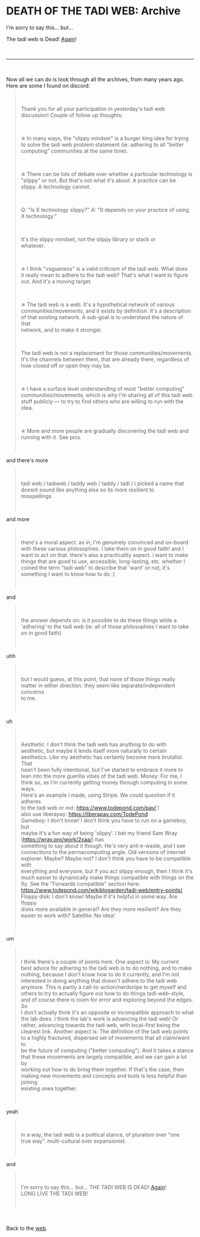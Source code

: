 <style>
	blockquote {
		/* newlines should cause a line break */
		white-space: pre-line;
	}
</style>

# DEATH OF THE TADI WEB: Archive

I'm sorry to say this... but...

The tadi web is Dead! [Again](https://www.todepond.com/wikiblogarden/tadi-web/death/who/)!

<br>

<hr>

<br>

Now all we can do is look through all the archives, from many years ago. Here are some I found on discord:

> Thank you for all your participation in yesterday's tadi web discussion! Couple of follow up thoughts:
>
> ✯ In many ways, the "slippy mindset" is a burger king idea for trying to solve the tadi web problem statement (ie: adhering to all "better computing" communities at the same time).
>
> ✯ There can be lots of debate over whether a particular technology is "slippy" or not. But that's not what it's about. A practice can be slippy. A technology cannot.
>
> Q: "Is X technology slippy?"
> A: "It depends on your practice of using X technology."
>
> It's the slippy mindset, not the slippy library or stack or whatever.
>
> ✯ I think "vagueness" is a valid criticism of the tadi web. What does it really mean to adhere to the tadi web? That's what I want to figure out. And it's a moving target.
>
> ✯ The tadi web is a web. It's a hypothetical network of various communities/movements, and it exists by definition. It's a description of that existing network. A sub-goal is to understand the nature of that network, and to make it stronger.
>
> The tadi web is not a replacement for those communities/movements. It's the channels between them, that are already there, regardless of how closed off or open they may be.
>
> ✯ I have a surface level understanding of most "better computing" communities/movements, which is why I'm sharing all of this tadi web stuff publicly — to try to find others who are willing to run with the idea.
>
> ✯ More and more people are gradually discovering the tadi web and running with it. See pics.

and there's more

> tadi web / tadiweb / taddy web / taddy / tadi / i picked a name that doesnt sound like anything else so its more resilient to misspellings

and more

> there's a moral aspect. as in, I'm genuinely convinced and on-board with these various philosophies. I take them on in good faith! and I want to act on that.
> there's also a practicality aspect. i want to make things that are good to use, accessible, long-lasting, etc.
> whether I coined the term "tadi web" to describe that 'want' or not, it's something I want to know how to do :)

and

> the answer depends on: is it possible to do these things while a 'adhering' to the tadi web (ie: all of those philosophies I want to take on in good faith)

uhh

> but I would guess, at this point, that none of those things really matter in either direction. they seem like separate/independent concerns to me.

uh

> Aesthetic: I don't think the tadi web has anything to do with aesthetic, but maybe it lends itself more naturally to certain aesthetics. Like my aesthetic has certainly become more brutalist. That hasn't been fully intentional, but I've started to embrace it more to lean into the more guerilla vibes of the tadi web.
> Money: For me, I think so, as I'm currently getting money through computing in some ways. Here's an example I made, using Stripe. We could question if it adheres to the tadi web or not: https://www.todepond.com/pay/ I also use liberapay: https://liberapay.com/TodePond
> Gameboy: I don't know! I don't think you have to run on a gameboy, but maybe it's a fun way of being 'slippy'. I bet my friend Sam Wray (https://wray.pro/work/2xaa/) has something to say about it though. He's very anti e-waste, and I see connections to the permacomputing angle.
> Old versions of internet explorer: Maybe? Maybe not? I don't think you have to be compatible with everything and everyone, but if you act slippy enough, then I think it's much easier to dynamically make things compatible with things on the fly. See the "Forwards compatible" section here: https://www.todepond.com/wikiblogarden/tadi-web/entry-points/
> Floppy disk: I don't know! Maybe if it's helpful in some way. Are floppy disks more available in general? Are they more resilient? Are they easier to work with?
> Satellite: No idea!

um

> I think there's a couple of points here.
> One aspect is: My current best advice for adhering to the tadi web is to do nothing, and to make nothing, because I don't know how to do it currently, and I'm not interested in doing anything that doesn't adhere to the tadi web anymore. This is partly a call-to-action/nerdsnipe to get myself and others to try to actually figure out how to do things tadi-web-style, and of course there is room for error and exploring beyond the edges. So I don't actually think it's an opposite or incompatible approach to what the lab does. I think the lab's work is advancing the tadi web! Or rather, advancing towards the tadi web, with local-first being the clearest link.
> Another aspect is: The definition of the tadi web points to a highly fractured, dispersed set of movements that all claim/want to be the future of computing ("better computing"). And it takes a stance that these movements are largely compatible, and we can gain a lot by working out how to do bring them together. If that's the case, then making new movements and concepts and tools is less helpful than joining existing ones together.

yeah

> in a way, the tadi web is a political stance, of pluralism over "one true way". multi-cultural over expansionist.

and

> I'm sorry to say this... but...
> THE TADI WEB IS DEAD! [Again](https://www.todepond.com/wikiblogarden/tadi-web/death/who/)!
> LONG LIVE THE TADI WEB!

<br>

Back to the [web](https://www.todepond.com/wikiblogarden/tadi-web).
